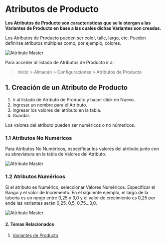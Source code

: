 <!-- add-breadcrumbs -->
# Atributos de Producto

**Los Atributos de Producto son características que se le otorgan a las Variantes de Producto en base a las cuales dichas Variantes son creadas.**

Los Atributos de Producto pueden ser color, talle, largo, etc. Pueden definirse atributos múltiples como, por ejemplo, colores. 

<img class="screenshot" alt="Attribute Master" src="{{docs_base_url}}/assets/img/stock/item-attribute.png">

Para acceder al listado de Atributos de Producto ir a:

> Inicio > Almacén > Configuraciones > Atributos de Producto

## 1. Creación de un Atributo de Producto
1. Ir al listado de Atributo de Producto y hacer click en Nuevo.
2. Ingresar un nombre para el Atributo.
3. Ingresar los valores del atributo en la tabla.
4. Guardar.

Los valores del atributo pueden ser numéricos o no númericos. 

### 1.1 Atributos No Numéricos

Para Atributos No Numéricos, especificar los valores del atributo junto con su abreviatura en la tabla de Valores del Atributo. 

<img class="screenshot" alt="Attribute Master" src="{{docs_base_url}}/assets/img/stock/item-attribute-non-numeric.png">

### 1.2 Atributos Numéricos
Si el atributo es Numérico, seleccionar Valores Numéricos. Especificar el Rango y el valor de Incremento. En el siguiente ejemplo, el largo de la tubería es un rango entre 0,25 y 3,0 y el valor de crecimiento es 0,25 por ende las variantes serán 0,25, 0,5, 0,75...3,0. 

<img class="screenshot" alt="Attribute Master" src="{{docs_base_url}}/assets/img/stock/item-attribute-numeric.png">

#### 2. Temas Relacionados
1. [Variantes de Producto](/docs/user/manual/es/stock/item-variants)
